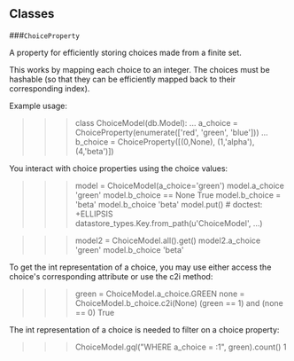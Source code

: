 # 










## Classes
    
    
###`ChoiceProperty`

A property for efficiently storing choices made from a finite set.

  This works by mapping each choice to an integer.  The choices must be hashable
  (so that they can be efficiently mapped back to their corresponding index).

  Example usage:

  >>> class ChoiceModel(db.Model):
  ...   a_choice = ChoiceProperty(enumerate(['red', 'green', 'blue']))
  ...   b_choice = ChoiceProperty([(0,None), (1,'alpha'), (4,'beta')])

  You interact with choice properties using the choice values:

  >>> model = ChoiceModel(a_choice='green')
  >>> model.a_choice
  'green'
  >>> model.b_choice == None
  True
  >>> model.b_choice = 'beta'
  >>> model.b_choice
  'beta'
  >>> model.put() # doctest: +ELLIPSIS
  datastore_types.Key.from_path(u'ChoiceModel', ...)

  >>> model2 = ChoiceModel.all().get()
  >>> model2.a_choice
  'green'
  >>> model.b_choice
  'beta'

  To get the int representation of a choice, you may use either access the
  choice's corresponding attribute or use the c2i method:
  >>> green = ChoiceModel.a_choice.GREEN
  >>> none = ChoiceModel.b_choice.c2i(None)
  >>> (green == 1) and (none == 0)
  True

  The int representation of a choice is needed to filter on a choice property:
  >>> ChoiceModel.gql("WHERE a_choice = :1", green).count()
  1
  

    
